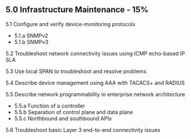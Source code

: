 ## 5.0 Infrastructure Maintenance - 15%
5.1 Configure and verify device-monitoring protocols
* 5.1.a SNMPv2
* 5.1.b SNMPv3

5.2 Troubleshoot network connectivity issues using ICMP echo-based IP SLA

5.3 Use local SPAN to troubleshoot and resolve problems

5.4 Describe device management using AAA with TACACS+ and RADIUS

5.5 Describe network programmability in enterprise network architecture
* 5.5.a Function of a controller
* 5.5.b Separation of control plane and data plane
* 5.5.c Northbound and southbound APIs

5.6 Troubleshoot basic Layer 3 end-to-end connectivity issues
